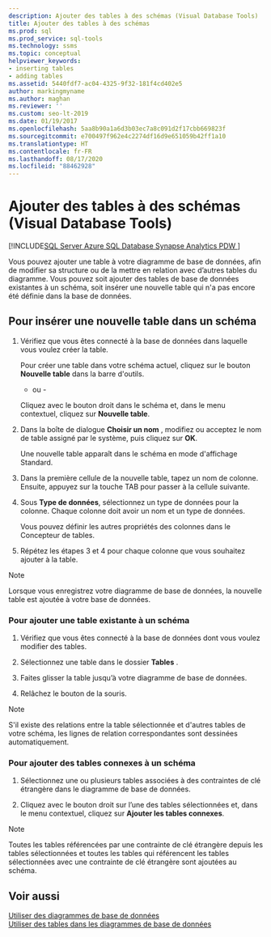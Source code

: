 ```yaml
---
description: Ajouter des tables à des schémas (Visual Database Tools)
title: Ajouter des tables à des schémas
ms.prod: sql
ms.prod_service: sql-tools
ms.technology: ssms
ms.topic: conceptual
helpviewer_keywords:
- inserting tables
- adding tables
ms.assetid: 5440fdf7-ac04-4325-9f32-181f4cd402e5
author: markingmyname
ms.author: maghan
ms.reviewer: ''
ms.custom: seo-lt-2019
ms.date: 01/19/2017
ms.openlocfilehash: 5aa8b90a1a6d3b03ec7a8c091d2f17cbb669823f
ms.sourcegitcommit: e700497f962e4c2274df16d9e651059b42ff1a10
ms.translationtype: HT
ms.contentlocale: fr-FR
ms.lasthandoff: 08/17/2020
ms.locfileid: "88462928"
---
```

# <a name="add-tables-to-diagrams-visual-database-tools"></a>Ajouter des tables à des schémas (Visual Database Tools)

[!INCLUDE[SQL Server Azure SQL Database Synapse Analytics PDW ](../../includes/applies-to-version/sql-asdb-asdbmi-asa-pdw.md)]

Vous pouvez ajouter une table à votre diagramme de base de données, afin de modifier sa structure ou de la mettre en relation avec d’autres tables du diagramme. Vous pouvez soit ajouter des tables de base de données existantes à un schéma, soit insérer une nouvelle table qui n'a pas encore été définie dans la base de données.
  
## <a name="to-insert-a-new-table-into-a-diagram"></a>Pour insérer une nouvelle table dans un schéma

1. Vérifiez que vous êtes connecté à la base de données dans laquelle vous voulez créer la table.

   Pour créer une table dans votre schéma actuel, cliquez sur le bouton **Nouvelle table** dans la barre d'outils.

   - ou -  

   Cliquez avec le bouton droit dans le schéma et, dans le menu contextuel, cliquez sur **Nouvelle table**.

2. Dans la boîte de dialogue **Choisir un nom** , modifiez ou acceptez le nom de table assigné par le système, puis cliquez sur **OK**.

   Une nouvelle table apparaît dans le schéma en mode d'affichage Standard.

3. Dans la première cellule de la nouvelle table, tapez un nom de colonne. Ensuite, appuyez sur la touche TAB pour passer à la cellule suivante.

4. Sous **Type de données**, sélectionnez un type de données pour la colonne. Chaque colonne doit avoir un nom et un type de données.

   Vous pouvez définir les autres propriétés des colonnes dans le Concepteur de tables.

5. Répétez les étapes 3 et 4 pour chaque colonne que vous souhaitez ajouter à la table.

> [!NOTE]
> Lorsque vous enregistrez votre diagramme de base de données, la nouvelle table est ajoutée à votre base de données.

### <a name="to-add-an-existing-table-to-a-diagram"></a>Pour ajouter une table existante à un schéma

1. Vérifiez que vous êtes connecté à la base de données dont vous voulez modifier des tables.

2. Sélectionnez une table dans le dossier **Tables** .

3. Faites glisser la table jusqu’à votre diagramme de base de données.

4. Relâchez le bouton de la souris.

> [!NOTE]
> S'il existe des relations entre la table sélectionnée et d'autres tables de votre schéma, les lignes de relation correspondantes sont dessinées automatiquement.

### <a name="to-add-related-tables-to-a-diagram"></a>Pour ajouter des tables connexes à un schéma  

1. Sélectionnez une ou plusieurs tables associées à des contraintes de clé étrangère dans le diagramme de base de données.  

2. Cliquez avec le bouton droit sur l’une des tables sélectionnées et, dans le menu contextuel, cliquez sur **Ajouter les tables connexes**.  

> [!NOTE]
> Toutes les tables référencées par une contrainte de clé étrangère depuis les tables sélectionnées et toutes les tables qui référencent les tables sélectionnées avec une contrainte de clé étrangère sont ajoutées au schéma.  

## <a name="see-also"></a>Voir aussi

[Utiliser des diagrammes de base de données](../../ssms/visual-db-tools/work-with-database-diagrams-visual-database-tools.md)  
[Utiliser des tables dans les diagrammes de base de données](../../ssms/visual-db-tools/work-with-tables-in-database-diagram-visual-database-tools.md)
